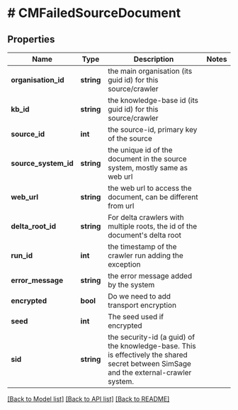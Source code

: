 # # CMFailedSourceDocument

## Properties

Name | Type | Description | Notes
------------ | ------------- | ------------- | -------------
**organisation_id** | **string** | the main organisation (its guid id) for this source/crawler |
**kb_id** | **string** | the knowledge-base id (its guid id) for this source/crawler |
**source_id** | **int** | the source-id, primary key of the source |
**source_system_id** | **string** | the unique id of the document in the source system, mostly same as web url |
**web_url** | **string** | the web url to access the document, can be different from url |
**delta_root_id** | **string** | For delta crawlers with multiple roots, the id of the document&#39;s delta root |
**run_id** | **int** | the timestamp of the crawler run adding the exception |
**error_message** | **string** | the error message added by the system |
**encrypted** | **bool** | Do we need to add transport encryption |
**seed** | **int** | The seed used if encrypted |
**sid** | **string** | the security-id (a guid) of the knowledge-base.  This is effectively the shared secret between SimSage and the external-crawler system. |

[[Back to Model list]](../../README.md#models) [[Back to API list]](../../README.md#endpoints) [[Back to README]](../../README.md)
